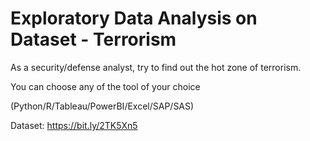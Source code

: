 # Exploratory Data Analysis on Dataset - Terrorism

As a security/defense analyst, try to find out the hot zone of terrorism.

You can choose any of the tool of your choice

(Python/R/Tableau/PowerBI/Excel/SAP/SAS)

Dataset: https://bit.ly/2TK5Xn5

